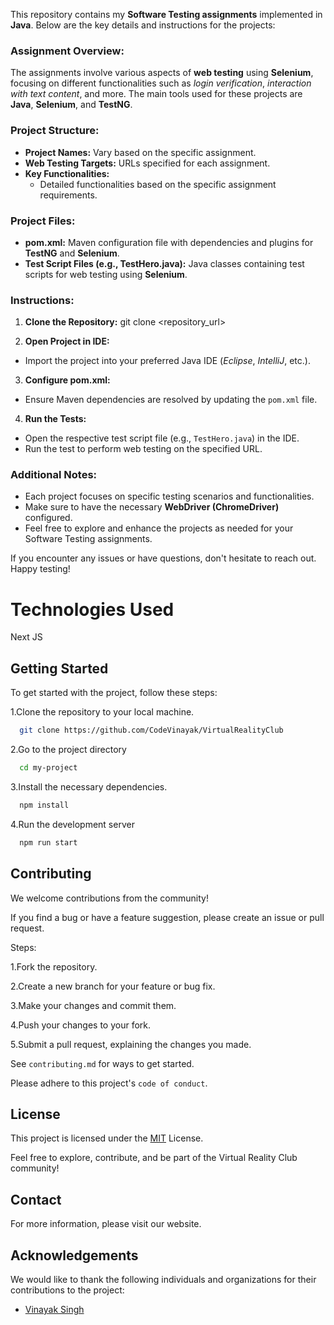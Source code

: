 This repository contains my **Software Testing assignments** implemented in **Java**. Below are the key details and instructions for the projects:

### **Assignment Overview:**

The assignments involve various aspects of **web testing** using **Selenium**, focusing on different functionalities such as *login verification*, *interaction with text content*, and more. The main tools used for these projects are **Java**, **Selenium**, and **TestNG**.

### **Project Structure:**

- **Project Names:** Vary based on the specific assignment.
- **Web Testing Targets:** URLs specified for each assignment.
- **Key Functionalities:**
  - Detailed functionalities based on the specific assignment requirements.

### **Project Files:**

- **pom.xml:** Maven configuration file with dependencies and plugins for **TestNG** and **Selenium**.
- **Test Script Files (e.g., TestHero.java):** Java classes containing test scripts for web testing using **Selenium**.

### **Instructions:**

1. **Clone the Repository:**
git clone <repository_url>

2. **Open Project in IDE:**
- Import the project into your preferred Java IDE (*Eclipse*, *IntelliJ*, etc.).

3. **Configure pom.xml:**
- Ensure Maven dependencies are resolved by updating the `pom.xml` file.

4. **Run the Tests:**
- Open the respective test script file (e.g., `TestHero.java`) in the IDE.
- Run the test to perform web testing on the specified URL.

### **Additional Notes:**

- Each project focuses on specific testing scenarios and functionalities.
- Make sure to have the necessary **WebDriver (ChromeDriver)** configured.
- Feel free to explore and enhance the projects as needed for your Software Testing assignments.

If you encounter any issues or have questions, don't hesitate to reach out. Happy testing!

# Technologies Used

Next JS



## Getting Started

To get started with the project, follow these steps:

1.Clone the repository to your local machine.
```bash
  git clone https://github.com/CodeVinayak/VirtualRealityClub
```

2.Go to the project directory

```bash
  cd my-project
```

3.Install the necessary dependencies.

```bash
  npm install
```

4.Run the development server

```bash
  npm run start
```


## Contributing

We welcome contributions from the community! 

If you find a bug or have a feature suggestion, please create an issue or pull request.

Steps:

1.Fork the repository.

2.Create a new branch for your feature or bug fix.

3.Make your changes and commit them.

4.Push your changes to your fork.

5.Submit a pull request, explaining the changes you made.

See `contributing.md` for ways to get started.

Please adhere to this project's `code of conduct`.


## License



This project is licensed under the [MIT](https://choosealicense.com/licenses/mit/) License.

Feel free to explore, contribute, and be part of the Virtual Reality Club community!

## Contact

For more information, please visit our website.


## Acknowledgements

We would like to thank the following individuals and organizations for their contributions to the project:

 - [ Vinayak Singh](https://virtualrealityclub.vercel.app/)


